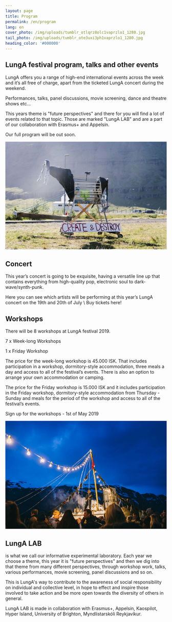 ```yaml
---
layout: page
title: Program
permalink: /en/program
lang: en
cover_photo: /img/uploads/tumblr_otlqrz8olc1vaprzlo1_1280.jpg
tail_photo: /img/uploads/tumblr_ote3uxi3ph1vaprzlo1_1280.jpg
heading_color: '#000000'
---
```

## LungA festival program, talks and other events

LungA offers you a range of high-end international events across the week and it’s all free of charge, apart from the ticketed LungA concert during the weekend. 

Performances, talks, panel discussions, movie screening, dance and theatre shows etc...

This years theme is "future perspectives" and there for you will find a lot of events related to that topic. Those are marked "LungA LAB" and are a part of our collaboration with Erasmus+ and Appelsín.

Our full program will be out soon. 

![null](/img/uploads/tumblr_otlq9kunnl1vaprzlo1_1280.jpg)

## Concert

This year’s concert is going to be exquisite, having a versatile line up that contains everything from high-quality pop, electronic soul to dark-wave/synth-punk.



Here you can see which artists will be performing at this year’s LungA concert on the 19th and 20th of July \ Buy tickets here!

## Work<wbr>shops

There will be 8 workshops at LungA festival 2019.

7 x Week-long Workshops 

1 x Friday Workshop

The price for the week-long workshop is 45.000 ISK. That includes participation in a workshop, dormitory-style accommodation, three meals a day and access to all of the festival’s events. There is also an option to arrange your own accommodation or camping.

The price for the Friday workshop is 15.000 ISK and it includes participation in the Friday workshop, dormitory-style accommodation from Thursday - Sunday and meals for the period of the workshop and access to all of the festival’s events.  

Sign up for the workshops - 1st of May 2019

![null](/img/uploads/lunga-1-64.jpg)

## LungA LAB

is what we call our informative experimental laboratory. Each year we choose a theme, this year it is "future perspectives" and then we dig into that theme from many different perspectives, through workshop work, talks, various performances, movie screening, panel discussions and so on. 

This is LungA's way to contribute to the awareness of social responsibility on individual and collective level, in hope to effect and inspire those involved to take action and be more open towards the diversity of others in general. 

LungA LAB is made in collaboration with Erasmus+, Appelsín, Kaospilot, Hyper Island, University of Brighton, Myndlistarskóli Reykjavíkur.
